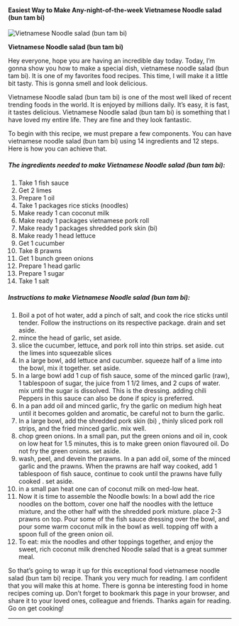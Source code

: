             

#### Easiest Way to Make Any-night-of-the-week Vietnamese Noodle salad (bun tam bi)

![Vietnamese Noodle salad (bun tam bi)](https://img-global.cpcdn.com/recipes/6211214199750656/751x532cq70/vietnamese-noodle-salad-bun-tam-bi-recipe-main-photo.jpg)

**Vietnamese Noodle salad (bun tam bi)**

Hey everyone, hope you are having an incredible day today. Today, I’m gonna show you how to make a special dish, vietnamese noodle salad (bun tam bi). It is one of my favorites food recipes. This time, I will make it a little bit tasty. This is gonna smell and look delicious.

Vietnamese Noodle salad (bun tam bi) is one of the most well liked of recent trending foods in the world. It is enjoyed by millions daily. It’s easy, it is fast, it tastes delicious. Vietnamese Noodle salad (bun tam bi) is something that I have loved my entire life. They are fine and they look fantastic.

To begin with this recipe, we must prepare a few components. You can have vietnamese noodle salad (bun tam bi) using 14 ingredients and 12 steps. Here is how you can achieve that.

##### The ingredients needed to make Vietnamese Noodle salad (bun tam bi):

1.  Take 1 fish sauce
2.  Get 2 limes
3.  Prepare 1 oil
4.  Take 1 packages rice sticks (noodles)
5.  Make ready 1 can coconut milk
6.  Make ready 1 packages vietnamese pork roll
7.  Make ready 1 packages shredded pork skin (bi)
8.  Make ready 1 head lettuce
9.  Get 1 cucumber
10.  Take 8 prawns
11.  Get 1 bunch green onions
12.  Prepare 1 head garlic
13.  Prepare 1 sugar
14.  Take 1 salt

##### Instructions to make Vietnamese Noodle salad (bun tam bi):

1.  Boil a pot of hot water, add a pinch of salt, and cook the rice sticks until tender. Follow the instructions on its respective package. drain and set aside.
2.  mince the head of garlic, set aside.
3.  slice the cucumber, lettuce, and pork roll into thin strips. set aside. cut the limes into squeezable slices
4.  In a large bowl, add lettuce and cucumber. squeeze half of a lime into the bowl, mix it together. set aside.
5.  In a large bowl add 1 cup of fish sauce, some of the minced garlic (raw), 1 tablespoon of sugar, the juice from 1 1/2 limes, and 2 cups of water. mix until the sugar is dissolved. This is the dressing. adding chili Peppers in this sauce can also be done if spicy is preferred.
6.  In a pan add oil and minced garlic, fry the garlic on medium high heat until it becomes golden and aromatic, be careful not to burn the garlic.
7.  In a large bowl, add the shredded pork skin (bi) , thinly sliced pork roll strips, and the fried minced garlic. mix well.
8.  chop green onions. In a small pan, put the green onions and oil in, cook on low heat for 1.5 minutes, this is to make green onion flavoured oil. Do not fry the green onions. set aside.
9.  wash, peel, and devein the prawns. In a pan add oil, some of the minced garlic and the prawns. When the prawns are half way cooked, add 1 tablespoon of fish sauce, continue to cook until the prawns have fully cooked . set aside.
10.  in a small pan heat one can of coconut milk on med-low heat.
11.  Now it is time to assemble the Noodle bowls: In a bowl add the rice noodles on the bottom, cover one half the noodles with the lettuce mixture, and the other half with the shredded pork mixture. place 2-3 prawns on top. Pour some of the fish sauce dressing over the bowl, and pour some warm coconut milk in the bowl as well. topping off with a spoon full of the green onion oil.
12.  To eat: mix the noodles and other toppings together, and enjoy the sweet, rich coconut milk drenched Noodle salad that is a great summer meal.

So that’s going to wrap it up for this exceptional food vietnamese noodle salad (bun tam bi) recipe. Thank you very much for reading. I am confident that you will make this at home. There is gonna be interesting food in home recipes coming up. Don’t forget to bookmark this page in your browser, and share it to your loved ones, colleague and friends. Thanks again for reading. Go on get cooking!

* * *